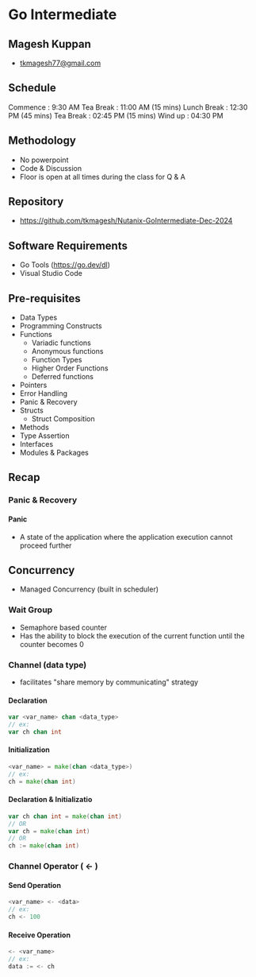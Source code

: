 # Go Intermediate

## Magesh Kuppan
- tkmagesh77@gmail.com

## Schedule
Commence    : 9:30 AM
Tea Break   : 11:00 AM (15 mins)
Lunch Break : 12:30 PM (45 mins)
Tea Break   : 02:45 PM (15 mins)
Wind up     : 04:30 PM

## Methodology
- No powerpoint
- Code & Discussion
- Floor is open at all times during the class for Q & A

## Repository
- https://github.com/tkmagesh/Nutanix-GoIntermediate-Dec-2024

## Software Requirements
- Go Tools (https://go.dev/dl)
- Visual Studio Code

## Pre-requisites 
- Data Types
- Programming Constructs
- Functions
    - Variadic functions
    - Anonymous functions
    - Function Types
    - Higher Order Functions
    - Deferred functions
- Pointers
- Error Handling
- Panic & Recovery
- Structs
    - Struct Composition
- Methods
- Type Assertion
- Interfaces
- Modules & Packages

## Recap
### Panic & Recovery
#### Panic
- A state of the application where the application execution cannot proceed further

## Concurrency
- Managed Concurrency (built in scheduler)
### Wait Group
- Semaphore based counter
- Has the ability to block the execution of the current function until the counter becomes 0
### Channel (data type)
- facilitates "share memory by communicating" strategy
#### Declaration
```go
var <var_name> chan <data_type>
// ex:
var ch chan int
```
#### Initialization
```go
<var_name> = make(chan <data_type>)
// ex:
ch = make(chan int)
```
#### Declaration & Initializatio
```go
var ch chan int = make(chan int)
// OR
var ch = make(chan int)
// OR
ch := make(chan int)
```
### Channel Operator ( <- )
#### Send Operation
```go
<var_name> <- <data>
// ex:
ch <- 100
```
#### Receive Operation
```go
<- <var_name>
// ex:
data := <- ch
```
